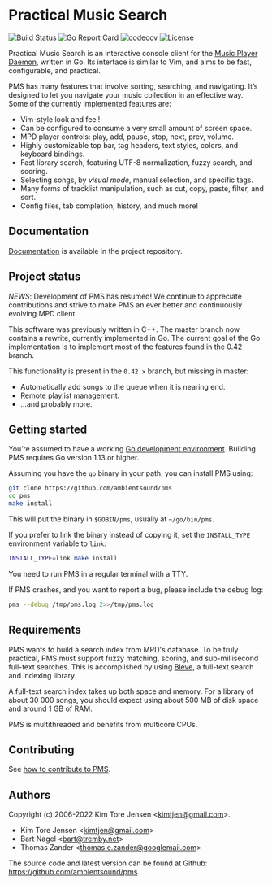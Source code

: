 # Practical Music Search

[![Build Status](https://github.com/ambientsound/pms/actions/workflows/build.yml/badge.svg)](https://github.com/ambientsound/pms/actions/workflows/build.yml)
[![Go Report Card](https://goreportcard.com/badge/github.com/ambientsound/pms)](https://goreportcard.com/report/github.com/ambientsound/pms)
[![codecov](https://codecov.io/gh/ambientsound/pms/branch/master/graph/badge.svg)](https://codecov.io/gh/ambientsound/pms/branch/master)
[![License](https://img.shields.io/github/license/ambientsound/pms.svg)](LICENSE)

Practical Music Search is an interactive console client for the [Music Player Daemon](https://www.musicpd.org/), written in Go. Its interface is similar to Vim, and aims to be fast, configurable, and practical.

PMS has many features that involve sorting, searching, and navigating. It’s designed to let you navigate your music collection in an effective way. Some of the currently implemented features are:

* Vim-style look and feel!
* Can be configured to consume a very small amount of screen space.
* MPD player controls: play, add, pause, stop, next, prev, volume.
* Highly customizable top bar, tag headers, text styles, colors, and keyboard bindings.
* Fast library search, featuring UTF-8 normalization, fuzzy search, and scoring.
* Selecting songs, by _visual mode_, manual selection, and specific tags.
* Many forms of tracklist manipulation, such as cut, copy, paste, filter, and sort.
* Config files, tab completion, history, and much more!

## Documentation

[Documentation](doc/README.md) is available in the project repository.

## Project status

_NEWS_: Development of PMS has resumed! We continue to appreciate contributions and
strive to make PMS an ever better and continuously evolving MPD client.

This software was previously written in C++. The master branch now contains a rewrite, currently implemented in Go.
The current goal of the Go implementation is to implement most of the features found in the 0.42 branch.

This functionality is present in the `0.42.x` branch, but missing in master:

* Automatically add songs to the queue when it is nearing end.
* Remote playlist management.
* ...and probably more.

## Getting started

You’re assumed to have a working [Go development environment](https://golang.org/doc/install). Building PMS requires Go version 1.13 or higher.

Assuming you have the `go` binary in your path, you can install PMS using:

```sh
git clone https://github.com/ambientsound/pms
cd pms
make install
```

This will put the binary in `$GOBIN/pms`, usually at `~/go/bin/pms`.

If you prefer to link the binary instead of copying it, set the `INSTALL_TYPE` environment variable to `link`:

```sh
INSTALL_TYPE=link make install
```

You need to run PMS in a regular terminal with a TTY.

If PMS crashes, and you want to report a bug, please include the debug log:

```sh
pms --debug /tmp/pms.log 2>>/tmp/pms.log
```

## Requirements

PMS wants to build a search index from MPD's database. To be truly practical, PMS must support fuzzy matching, scoring, and sub-millisecond full-text searches. This is accomplished by using [Bleve](https://github.com/blevesearch/bleve), a full-text search and indexing library.

A full-text search index takes up both space and memory. For a library of about 30 000 songs, you should expect using about 500 MB of disk space and around 1 GB of RAM.

PMS is multithreaded and benefits from multicore CPUs.

## Contributing

See [how to contribute to PMS](CONTRIBUTING.md).

## Authors

Copyright (c) 2006-2022 Kim Tore Jensen <<kimtjen@gmail.com>>.

* Kim Tore Jensen <<kimtjen@gmail.com>>
* Bart Nagel <<bart@tremby.net>>
* Thomas Zander <<thomas.e.zander@googlemail.com>>

The source code and latest version can be found at Github:
<https://github.com/ambientsound/pms>.
